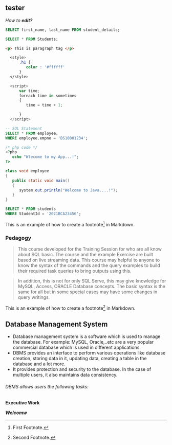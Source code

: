 tester
-------------
*How to* ***edit?***

```SQL
SELECT first_name, last_name FROM student_details;
```

```SQL
SELECT * FROM Students;
```


```html
<p> This is paragraph tag </p>
```

```css
  <style>
      .h1 {
         color : '#ffffff'
      }
  </style>
```

```javascript
  <script>
      var time;
      foreach time in sometimes
      {
         time = time + 1;

      }
  </script>
```

```SQL
-- SQL Statement
SELECT * FROM employee;
WHERE employee.empno = 'BS10001234';
```

```php
/* php code */
<?php
   echo "Wlecome to my App...!";
?>
```

```java
class void employee
{
   public static void main()
   {
      system.out.println("Welcome to Java....!");
   }
}
```
~~~SQL
SELECT * FROM students
WHERE StudentId = '2021BCA23456';
~~~

This is an example of how to create a footnote[^1] in Markdown.
[^1]: First Footnote.


### Pedagogy
>This course developed for the Training Session for who are all know about SQL basic. The course and the example Exercise are built based on live streaming data. This course may helpful to anyone to know the syntax of the commands and the query examples to build their required task queries to bring outputs using this.

>In addition, this is not for only SQL Serve, this may give knowledge for MySQL, Access, ORACLE Database concepts. The basic syntax is the same for all but in some special cases may have some changes in query writings.

This is an example of how to create a footnote[^2] in Markdown.
[^2]: Second Footnote.

## Database Management System
- Database management system is a software which is used to manage the database. For example: MySQL, Oracle,..etc are a very popular commercial database which is used in different applications.
- DBMS provides an interface to perform various operations like database creation, storing data in it, updating data, creating a table in the database and a lot more.
- It provides protection and security to the database. In the case of multiple users, it also maintains data consistency.

###### DBMS allows users the following tasks:

**Executive Work**

***Welcomw***
